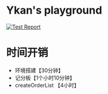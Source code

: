 # Ykan's playground

[![Test Report](https://github.com/ykan/robot-img/actions/workflows/ci.yml/badge.svg)](https://github.com/ykan/robot-img/actions/workflows/ci.yml)


# 时间开销

* 环境搭建【30分钟】
* 记分板【1个小时10分钟】
* createOrderList 【4小时】
